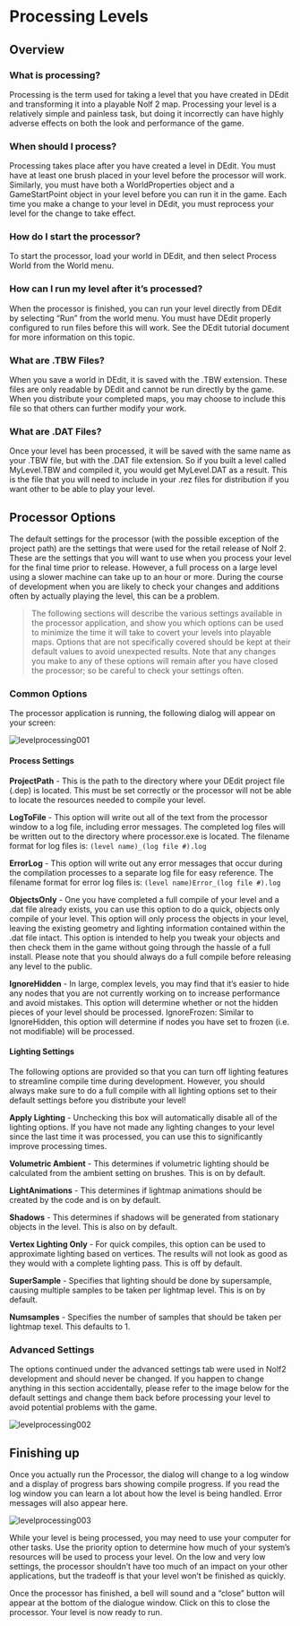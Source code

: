 # Processing Levels

## Overview
### What is processing?
Processing is the term used for taking a level that you have created in DEdit and transforming it into a playable Nolf 2 map. Processing your level is a relatively simple and painless task, but doing it incorrectly can have highly adverse effects on both the look and performance of the game. 

### When should I process?
Processing takes place after you have created a level in DEdit. You must have at least one brush placed in your level before the processor will work. Similarly, you must have both a WorldProperties object  and a GameStartPoint object in your level before you can run it in the game. Each time you make a change to your level in DEdit, you must reprocess your level for the change to take effect. 

### How do I start the processor?
To start the processor, load your world in DEdit, and then select Process World from the World menu. 

### How can I run my level after it’s processed?
When the processor is finished, you can run your level directly from DEdit by selecting “Run” from the world menu. You must have DEdit properly configured to run files before this will work. See the DEdit tutorial document for more information on this topic. 

### What are .TBW Files?
When you save a world in DEdit, it is saved with the .TBW extension. These files are only readable by DEdit and cannot be run directly by the game. When you distribute your completed maps, you may choose to include this file so that others can further modify your work.

### What are .DAT Files?
Once your level has been processed, it will be saved with the same name as your .TBW file, but with the .DAT file extension. So if you built a level called MyLevel.TBW and compiled it, you would get MyLevel.DAT as a result. This is the file that you will need to include in your .rez files for distribution if you want other to be able to play your level. 

## Processor Options
The default settings for the processor (with the possible exception of the project path) are the settings that were used for the retail release of Nolf 2. These are the settings that you will want to use when you process your level for the final time prior to release. However, a full process on a large level using a slower machine can take up to an hour or more. During the course of development when you are likely to check your changes and additions often by actually playing the level, this can be a problem.

> The following sections will describe the various settings available in the processor application, and show you which options can be used to minimize the time it will take to covert your levels into playable maps. Options that are not specifically covered should be kept at their default values to avoid unexpected results. Note that any changes you make to any of these options will remain after you have closed the processor; so be careful to check your settings often. 

### Common Options
The processor application is running, the following dialog will appear on your screen:

![levelprocessing001](images/levelprocessing001.jpg)

#### Process Settings
**ProjectPath** - This is the path to the directory where your DEdit project file (.dep) is located. This must be set correctly or the processor will not be able to locate the resources needed to compile your level. 

**LogToFile** - This option will write out all of the text from the processor window to a log file, including error messages. The completed log files will be written out to the directory where processor.exe is located. The filename format for log files is:
`(level name)_(log file #).log`

**ErrorLog** - This option will write out any error messages that occur during the compilation processes to a separate log file for easy reference. The filename format for error log files is:
`(level name)Error_(log file #).log`

**ObjectsOnly** - One you have completed a full compile of your level and a .dat file already exists, you can use this option to do a quick, objects only compile of your level. This option will only process the objects in your level, leaving the existing geometry and lighting information contained within the .dat file intact. This option is intended to help you tweak your objects and then check them in the game without going through the hassle of a full install. Please note that you should always do a full compile before releasing any level to the public. 

**IgnoreHidden** - In large, complex levels, you may find that it’s easier to hide any nodes that you are not currently working on to increase performance and avoid mistakes. This option will determine whether or not the hidden pieces of your level should be processed. IgnoreFrozen:  Similar to IgnoreHidden, this option will determine if nodes you have set to frozen (i.e. not modifiable) will be processed. 


#### Lighting Settings
The following options are provided so that you can turn off lighting features to streamline compile time during development. However, you should always make sure to do a full compile with all lighting options set to their default settings before you distribute your level!

**Apply Lighting** - Unchecking this box will automatically disable all of the lighting options. If you have not made any lighting changes to your level since the last time it was processed, you can use this to significantly improve processing times. 

**Volumetric Ambient** - This determines if volumetric lighting should be calculated from the ambient setting on brushes. This is on by default. 

**LightAnimations** - This determines if lightmap animations should be created by the code and is on by default. 

**Shadows** - This determines if shadows will be generated from stationary objects in the level. This is also on by default. 

**Vertex Lighting Only** - For quick compiles, this option can be used to approximate lighting based on vertices. The results will not look as good as they would with a complete lighting pass. This is off by default. 

**SuperSample** - Specifies that lighting should be done by supersample, causing multiple samples to be taken per lightmap level. This is on by default. 

**Numsamples** - Specifies the number of samples that should be taken per lightmap texel. This defaults to 1.

### Advanced Settings
The options continued under the advanced settings tab were used in Nolf2 development and should never be changed. If you happen to change anything in this section accidentally, please refer to the image below for the default settings and change them back before processing your level to avoid potential problems with the game. 

 ![levelprocessing002](images/levelprocessing002.jpg)

## Finishing up
Once you actually run the Processor, the dialog will change to a log window and a display of progress bars showing compile progress. If you read the log window you can learn a lot about how the level is being handled. Error messages will also appear here. 

![levelprocessing003](images/levelprocessing003.jpg)

While your level is being processed, you may need to use your computer for other tasks. Use the priority option to determine how much of your system’s resources will be used to process your level. On the low and very low settings, the processor shouldn’t have too much of an impact on your other applications, but the tradeoff is that your level won’t be finished as quickly. 

Once the processor has finished, a bell will sound and a “close” button will appear at the bottom of the dialogue window. Click on this to close the processor. Your level is now ready to run. 
